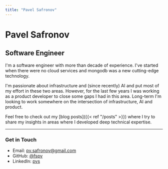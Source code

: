 ```yaml
---
title: "Pavel Safronov"
---
```


# Pavel Safronov

## Software Engineer

I'm a software engineer with more than decade of experience. I've started when there were no cloud services and mongodb was a new cutting-edge technology.

I'm passionate about infrastructure and (since recently) AI and put most of my effort in these two areas. However, for the last few years I was working as a product developer to close some gaps I had in this area. Long-term I'm looking to work somewhere on the intersection of infrastructure, AI and product.

Feel free to check out my [blog posts]({{< ref "/posts" >}}) where I try to share my insights in areas where I developed deep technical expertise.

---

### Get in Touch

- Email: pv.safronov@gmail.com
- GitHub: [@fspv](https://github.com/fspv)
- LinkedIn: [pvs](https://linkedin.com/in/pvs)

